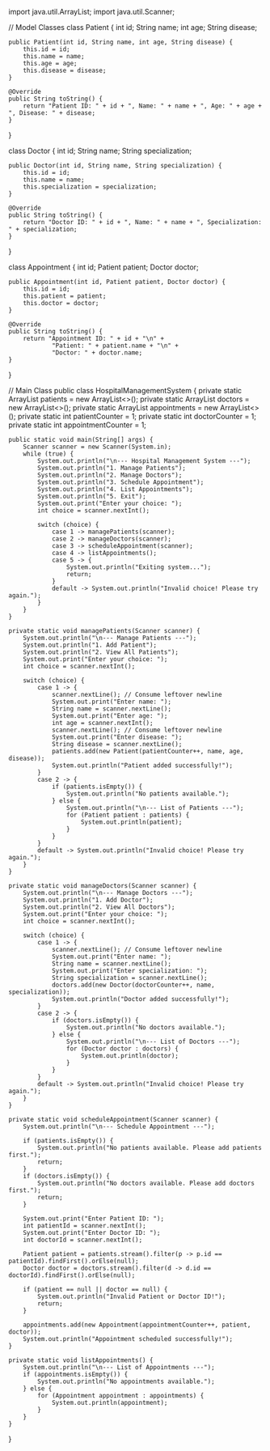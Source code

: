 import java.util.ArrayList;
import java.util.Scanner;

// Model Classes
class Patient {
    int id;
    String name;
    int age;
    String disease;

    public Patient(int id, String name, int age, String disease) {
        this.id = id;
        this.name = name;
        this.age = age;
        this.disease = disease;
    }

    @Override
    public String toString() {
        return "Patient ID: " + id + ", Name: " + name + ", Age: " + age + ", Disease: " + disease;
    }
}

class Doctor {
    int id;
    String name;
    String specialization;

    public Doctor(int id, String name, String specialization) {
        this.id = id;
        this.name = name;
        this.specialization = specialization;
    }

    @Override
    public String toString() {
        return "Doctor ID: " + id + ", Name: " + name + ", Specialization: " + specialization;
    }
}

class Appointment {
    int id;
    Patient patient;
    Doctor doctor;

    public Appointment(int id, Patient patient, Doctor doctor) {
        this.id = id;
        this.patient = patient;
        this.doctor = doctor;
    }

    @Override
    public String toString() {
        return "Appointment ID: " + id + "\n" +
                "Patient: " + patient.name + "\n" +
                "Doctor: " + doctor.name;
    }
}

// Main Class
public class HospitalManagementSystem {
    private static ArrayList<Patient> patients = new ArrayList<>();
    private static ArrayList<Doctor> doctors = new ArrayList<>();
    private static ArrayList<Appointment> appointments = new ArrayList<>();
    private static int patientCounter = 1;
    private static int doctorCounter = 1;
    private static int appointmentCounter = 1;

    public static void main(String[] args) {
        Scanner scanner = new Scanner(System.in);
        while (true) {
            System.out.println("\n--- Hospital Management System ---");
            System.out.println("1. Manage Patients");
            System.out.println("2. Manage Doctors");
            System.out.println("3. Schedule Appointment");
            System.out.println("4. List Appointments");
            System.out.println("5. Exit");
            System.out.print("Enter your choice: ");
            int choice = scanner.nextInt();

            switch (choice) {
                case 1 -> managePatients(scanner);
                case 2 -> manageDoctors(scanner);
                case 3 -> scheduleAppointment(scanner);
                case 4 -> listAppointments();
                case 5 -> {
                    System.out.println("Exiting system...");
                    return;
                }
                default -> System.out.println("Invalid choice! Please try again.");
            }
        }
    }

    private static void managePatients(Scanner scanner) {
        System.out.println("\n--- Manage Patients ---");
        System.out.println("1. Add Patient");
        System.out.println("2. View All Patients");
        System.out.print("Enter your choice: ");
        int choice = scanner.nextInt();

        switch (choice) {
            case 1 -> {
                scanner.nextLine(); // Consume leftover newline
                System.out.print("Enter name: ");
                String name = scanner.nextLine();
                System.out.print("Enter age: ");
                int age = scanner.nextInt();
                scanner.nextLine(); // Consume leftover newline
                System.out.print("Enter disease: ");
                String disease = scanner.nextLine();
                patients.add(new Patient(patientCounter++, name, age, disease));
                System.out.println("Patient added successfully!");
            }
            case 2 -> {
                if (patients.isEmpty()) {
                    System.out.println("No patients available.");
                } else {
                    System.out.println("\n--- List of Patients ---");
                    for (Patient patient : patients) {
                        System.out.println(patient);
                    }
                }
            }
            default -> System.out.println("Invalid choice! Please try again.");
        }
    }

    private static void manageDoctors(Scanner scanner) {
        System.out.println("\n--- Manage Doctors ---");
        System.out.println("1. Add Doctor");
        System.out.println("2. View All Doctors");
        System.out.print("Enter your choice: ");
        int choice = scanner.nextInt();

        switch (choice) {
            case 1 -> {
                scanner.nextLine(); // Consume leftover newline
                System.out.print("Enter name: ");
                String name = scanner.nextLine();
                System.out.print("Enter specialization: ");
                String specialization = scanner.nextLine();
                doctors.add(new Doctor(doctorCounter++, name, specialization));
                System.out.println("Doctor added successfully!");
            }
            case 2 -> {
                if (doctors.isEmpty()) {
                    System.out.println("No doctors available.");
                } else {
                    System.out.println("\n--- List of Doctors ---");
                    for (Doctor doctor : doctors) {
                        System.out.println(doctor);
                    }
                }
            }
            default -> System.out.println("Invalid choice! Please try again.");
        }
    }

    private static void scheduleAppointment(Scanner scanner) {
        System.out.println("\n--- Schedule Appointment ---");

        if (patients.isEmpty()) {
            System.out.println("No patients available. Please add patients first.");
            return;
        }
        if (doctors.isEmpty()) {
            System.out.println("No doctors available. Please add doctors first.");
            return;
        }

        System.out.print("Enter Patient ID: ");
        int patientId = scanner.nextInt();
        System.out.print("Enter Doctor ID: ");
        int doctorId = scanner.nextInt();

        Patient patient = patients.stream().filter(p -> p.id == patientId).findFirst().orElse(null);
        Doctor doctor = doctors.stream().filter(d -> d.id == doctorId).findFirst().orElse(null);

        if (patient == null || doctor == null) {
            System.out.println("Invalid Patient or Doctor ID!");
            return;
        }

        appointments.add(new Appointment(appointmentCounter++, patient, doctor));
        System.out.println("Appointment scheduled successfully!");
    }

    private static void listAppointments() {
        System.out.println("\n--- List of Appointments ---");
        if (appointments.isEmpty()) {
            System.out.println("No appointments available.");
        } else {
            for (Appointment appointment : appointments) {
                System.out.println(appointment);
            }
        }
    }
}

